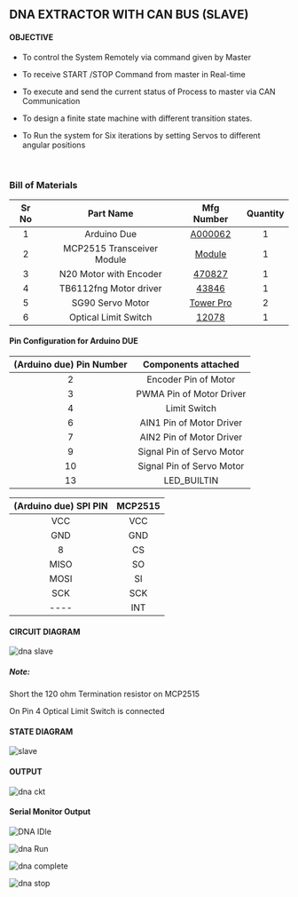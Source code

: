 ## DNA EXTRACTOR WITH CAN BUS (SLAVE)

#### OBJECTIVE

* To control the System Remotely via command given by Master

* To receive START /STOP Command from master in Real-time

* To execute and send the current status of Process to master via CAN Communication

* To design a finite state machine with different transition states.

* To Run the system for Six iterations by setting Servos to different angular positions

  ​

### Bill of Materials

| Sr No |         Part Name          |                Mfg Number                | Quantity |
| :---: | :------------------------: | :--------------------------------------: | :------: |
|   1   |        Arduino Due         | [A000062](https://www.digikey.in/en/products/detail/arduino/A000062/3712582) |    1     |
|   2   | MCP2515 Transceiver Module | [Module](https://robu.in/product/mcp2515-can-module-tja1050-receiver-spi-51-single-chip-program-routine-arduino/) |    1     |
|   3   |   N20 Motor with Encoder   | [ 470827](https://robu.in/product/n20-6v-30rpm-micro-metal-gear-motor-with-encoder/) |    1     |
|   4   |   TB6112fng Motor driver   | [43846](https://robu.in/product/motor-driver-tb6612fng-module-performance-ultra-small-volume-3-pi-matching-performance-ultra-l298n/) |    1     |
|   5   |      SG90 Servo Motor      | [Tower Pro](https://robu.in/product/towerpro-sg90-9g-mini-servo-9-gram/) |    2     |
|   6   |    Optical Limit Switch    | [12078](https://robu.in/product/optical-endstop-light-control-limit-optical-switch/) |    1     |



#### Pin Configuration for Arduino DUE

| (Arduino due) Pin Number |    Components attached    |
| :----------------------: | :-----------------------: |
|            2             |   Encoder Pin of Motor    |
|            3             | PWMA Pin of Motor Driver  |
|            4             |       Limit Switch        |
|            6             | AIN1 Pin of Motor Driver  |
|            7             | AIN2 Pin of Motor Driver  |
|            9             | Signal Pin of Servo Motor |
|            10            | Signal Pin of Servo Motor |
|            13            |        LED_BUILTIN        |

| (Arduino due) SPI PIN | MCP2515 |
| :-------------------: | :-----: |
|          VCC          |   VCC   |
|          GND          |   GND   |
|           8           |   CS    |
|         MISO          |   SO    |
|         MOSI          |   SI    |
|          SCK          |   SCK   |
|         ----          |   INT   |

#### CIRCUIT DIAGRAM
![dna slave](https://user-images.githubusercontent.com/95620523/149617048-62d72399-6395-453b-8897-989682543b9f.jpeg)



##### Note: 
 Short the 120 ohm Termination resistor on MCP2515

On Pin 4 Optical Limit Switch is connected



#### STATE DIAGRAM
![slave](https://user-images.githubusercontent.com/95620523/149617053-f95b3988-c41a-49a7-b675-df2603ced7e9.jpg)




#### OUTPUT

![dna ckt](https://user-images.githubusercontent.com/95620523/149617058-f25d35bc-2dea-411b-86e9-3304555bb4db.jpeg)


#### Serial Monitor Output

![DNA IDle](https://user-images.githubusercontent.com/95620523/149617086-b3876921-fcc1-445c-be07-666994dce450.png)


![dna Run](https://user-images.githubusercontent.com/95620523/149617083-2ea7101c-4b09-46e3-98c6-1bcd4ba208bb.png)


![dna complete](https://user-images.githubusercontent.com/95620523/149617077-33322a12-bbd0-4da0-8a97-1165322403c1.png)


![dna stop](https://user-images.githubusercontent.com/95620523/149617065-835ebb6d-6a00-4df7-98a4-268d608bd9bf.png)

